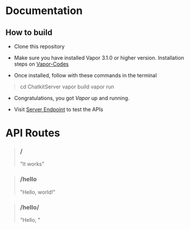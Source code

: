 # Documentation

## How to build

* Clone this repository

* Make sure you have installed Vapor 3.1.0 or higher version. Installation steps on  [Vapor-Codes](https://docs.vapor.codes/3.0/install/)

* Once installed, follow with these commands in the terminal

> cd ChatkitServer
> vapor build
> vapor run

* Congratulations, you got *Vapor* up and running.

* Visit [Server Endpoint](http://localhost:8080) to test the APIs

# API Routes

> ### /
> "It works"

> ### /hello
>  "Hello, world!"

> ### /hello/<param>
> "Hello, <param>"

> 
